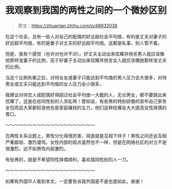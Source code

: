 # 我观察到我国的两性之间的一个微妙区别

> 原文：<https://zhuanlan.zhihu.com/p/48932036>

在这个社会，总有一些人对自己的配偶的好远超社会平均值，有的是丈夫对妻子的好远超平均值，有的是妻子对丈夫的好远超平均值。这都是私事，别人管不着。

但是，我有个感觉（也许对也许不对）。好丈夫主动出来炫耀并扬言男人就应该像他那样宠妻子的比例，高于好妻子主动出来炫耀并扬言女人就应该像她那样宠丈夫的比例。

当这个比例失衡之后，对待女友或妻子只能达到平均值的男人压力会大很多，对待男友或丈夫只能达到平均值的女人压力会小很多。

我建议对待恋人或配偶好得超过社会平均值一大截的人，无论男女，都不要跳出来炫耀了，这是在给同性别的人添乱啊！譬如说，有些男的特别骄傲的宣布自己家务全包而且大家都知道他也是家庭赚钱的主力，他们这种炫耀会大大提高女性择偶的胃口。

～～～～～～～～～～～～～～～～～～～～

在两性关系议题上，男性分化得很厉害，简直就是互相下绊子！男性之间还会互相严重鄙视、激烈谩骂。女性内部的观点虽然也不一样，但是在网络社区的对立不是很激烈，远不如男性内部激烈。

有些男的，就是不希望同性择偶顺利，喜欢插同性别的人一刀。

～～～～～～～～～～～～～～～～～～～～

如果有外国华人看到本文，一定要告诉我外国是不是也是如此，谢谢！